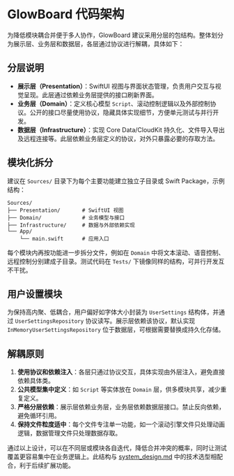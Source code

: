 # GlowBoard 代码架构

为降低模块耦合并便于多人协作，GlowBoard 建议采用分层的包结构。整体划分为展示层、业务层和数据层，各层通过协议进行解耦，具体如下：

## 分层说明

- **展示层（Presentation）**：SwiftUI 视图与界面状态管理，负责用户交互与视觉呈现。此层通过依赖业务层提供的接口刷新界面。
- **业务层（Domain）**：定义核心模型 `Script`、滚动控制逻辑以及外部控制协议。公开的接口尽量使用协议，隐藏具体实现细节，方便单元测试与并行开发。
- **数据层（Infrastructure）**：实现 Core Data/CloudKit 持久化、文件导入导出及远程连接等。此层依赖业务层定义的协议，对外只暴露必要的存取方法。

## 模块化拆分

建议在 `Sources/` 目录下为每个主要功能建立独立子目录或 Swift Package，示例结构：

```
Sources/
├── Presentation/       # SwiftUI 视图
├── Domain/             # 业务模型与接口
├── Infrastructure/     # 数据与外部依赖实现
└── App/
    └── main.swift      # 应用入口
```

每个模块内再按功能进一步拆分文件，例如在 `Domain` 中将文本滚动、语音控制、远程控制分别建成子目录。测试代码在 `Tests/` 下镜像同样的结构，可并行开发互不干扰。

## 用户设置模块

为保持高内聚、低耦合，用户偏好如字体大小封装为 `UserSettings` 结构体，并通过 `UserSettingsRepository` 协议读写。展示层依赖该协议，默认实现 `InMemoryUserSettingsRepository` 位于数据层，可根据需要替换成持久化存储。

## 解耦原则

1. **使用协议和依赖注入**：各层只通过协议交互，具体实现由外层注入，避免直接依赖具体类。
2. **公共模型集中定义**：如 `Script` 等实体放在 `Domain` 层，供多模块共享，减少重复定义。
3. **严格分层依赖**：展示层依赖业务层，业务层依赖数据层接口。禁止反向依赖，避免循环引用。
4. **保持文件粒度适中**：每个文件专注单一功能，如一个滚动引擎文件只处理动画逻辑，数据管理文件只处理数据存取。

通过以上设计，可以在不同层或模块各自迭代，降低合并冲突的概率，同时让测试覆盖更容易集中在业务逻辑上。此结构与 [system_design.md](system_design.md) 中的技术选型相配合，利于后续扩展功能。 
